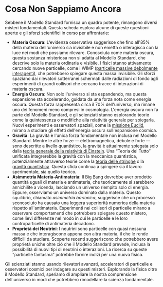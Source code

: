 # Cosa Non Sappiamo Ancora
Sebbene il Modello Standard fornisca un quadro potente, rimangono diversi misteri fondamentali. Questa scheda esplora alcune di queste questioni aperte e gli sforzi scientifici in corso per affrontarle:

- **Materia Oscura**: L'evidenza osservativa suggerisce che fino all'85% della materia dell'universo sia invisibile e non emetta o interagisca con la luce nei modi che possiamo rilevare. Conosciuta come materia oscura, questa sostanza misteriosa non si adatta al Modello Standard, che descrive solo la materia ordinaria e visibile. I fisici stanno attivamente cercando nuove particelle, come i WIMP ([particelle massive debolmente interagenti](https://it.wikipedia.org/wiki/Weakly_interacting_massive_particle)), che potrebbero spiegare questa massa invisibile. Gli sforzi spaziano dai rilevatori sotterranei schermati dalle radiazioni di fondo agli esperimenti di grandi collisori che cercano tracce di interazioni di materia oscura.
- **Energia Oscura**: Non solo l'universo si sta espandendo, ma questa espansione sta accelerando, guidata da una forza nota come energia oscura. Questa forza rappresenta circa il 70% dell'universo, ma rimane uno dei fenomeni meno compresi in cosmologia. L'energia oscura non fa parte del Modello Standard, e gli scienziati stanno esplorando teorie come la quintessenza o modifiche alla relatività generale per spiegarla. Nuovi esperimenti e osservatori spaziali, come la [missione Euclid](https://it.wikipedia.org/wiki/Euclid_(spacecraft)), mirano a studiare gli effetti dell'energia oscura sull'espansione cosmica.
- **Gravità**: La gravità è l'unica forza fondamentale non inclusa nel Modello Standard. Mentre le altre forze — elettromagnetica, debole e forte — sono descritte a livello quantistico, la gravità è attualmente spiegata solo dalla [teoria generale della relatività di Einstein](https://it.wikipedia.org/wiki/Teoria_della_relativit%C3%A0_generale). Una “Teoria del Tutto” unificata integrerebbe la gravità con la meccanica quantistica, potenzialmente attraverso teorie come la [teoria delle stringhe](https://it.wikipedia.org/wiki/Teoria_delle_stringhe) o la [gravità quantistica](https://it.wikipedia.org/wiki/Gravit%C3%A0_quantistica). Questa sfida continua a spingere sia il lavoro sperimentale, sia quello teorico.
- **Asimmetria Materia-Antimateria**: Il Big Bang dovrebbe aver prodotto quantità uguali di materia e antimateria, che teoricamente si sarebbero annichilite a vicenda, lasciando un universo riempito solo di energia. Eppure, osserviamo un universo dominato dalla materia. Questo squilibrio, chiamato _asimmetria barionica_, suggerisce che un processo sconosciuto ha causato una leggera superiorità numerica della materia rispetto all'antimateria. Esperimenti nei collisori di particelle mirano a osservare comportamenti che potrebbero spiegare questo mistero, come lievi differenze nel modo in cui le particelle e le loro controparticelle di antimateria decadono.
- **Proprietà dei Neutrini**: I neutrini sono particelle con quasi nessuna massa e che interagiscono appena con altra materia, il che le rende difficili da studiare. Scoperte recenti suggeriscono che potrebbero avere proprietà uniche oltre ciò che il Modello Standard prevede, inclusa la possibilità di nuovi tipi di neutrini o interazioni. La ricerca su queste “particelle fantasma” potrebbe fornire indizi per una nuova fisica.

Gli scienziati stanno usando rilevatori avanzati, acceleratori di particelle e osservatori cosmici per indagare su questi misteri. Esplorando la fisica oltre il Modello Standard, speriamo di ampliare la nostra comprensione dell'universo in modi che potrebbero rimodellare la scienza fondamentale.